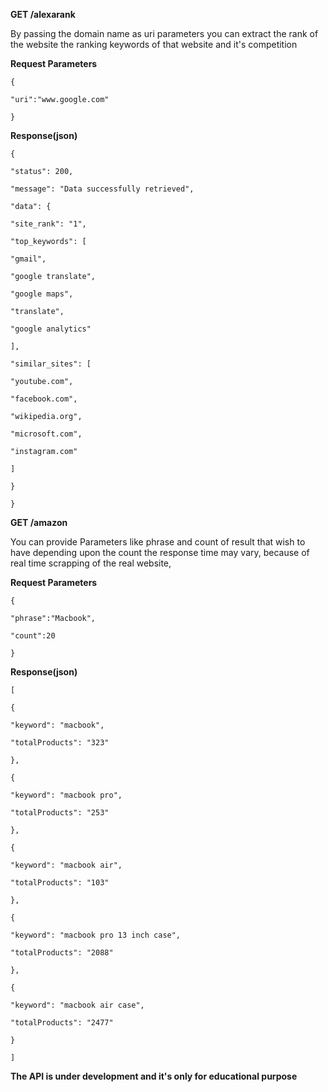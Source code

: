 **GET /alexarank**

By passing the domain name as uri parameters you can extract the rank of the website the ranking keywords of that website and it's competition

**Request Parameters**

    {

    "uri":"www.google.com"

    }

**Response(json)**

    {

    "status": 200,

    "message": "Data successfully retrieved",

    "data": {

    "site_rank": "1",

    "top_keywords": [

    "gmail",

    "google translate",

    "google maps",

    "translate",

    "google analytics"

    ],

    "similar_sites": [

    "youtube.com",

    "facebook.com",

    "wikipedia.org",

    "microsoft.com",

    "instagram.com"

    ]

    }

    }

**GET /amazon**

You can provide Parameters like phrase and count of result that wish to have depending upon the count the response time may vary, because of real time scrapping of the real website,

**Request Parameters**

    {

    "phrase":"Macbook",

    "count":20

    }

**Response(json)**

    [

    {

    "keyword": "macbook",

    "totalProducts": "323"

    },

    {

    "keyword": "macbook pro",

    "totalProducts": "253"

    },

    {

    "keyword": "macbook air",

    "totalProducts": "103"

    },

    {

    "keyword": "macbook pro 13 inch case",

    "totalProducts": "2088"

    },

    {

    "keyword": "macbook air case",

    "totalProducts": "2477"

    }

    ]

**The API is under development and it's only for educational purpose**
